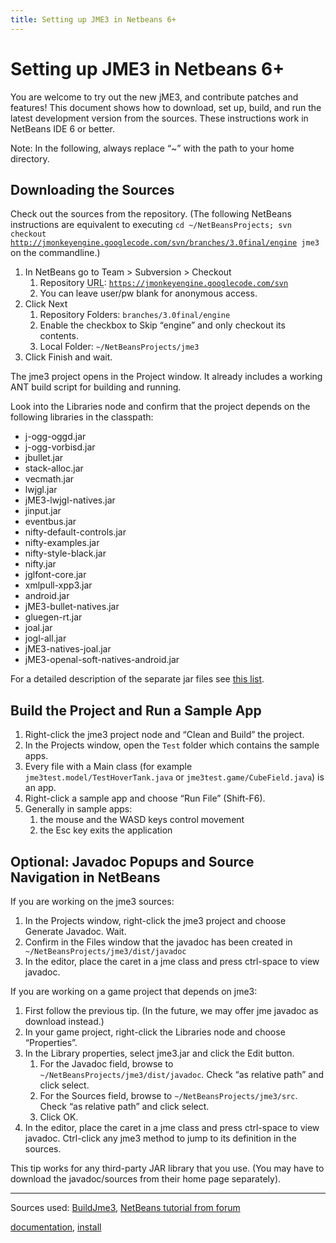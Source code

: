 ```yaml
---
title: Setting up JME3 in Netbeans 6+
---
```

<h1 class="sectionedit1" id="setting_up_jme3_in_netbeans_6">Setting up JME3 in Netbeans 6+</h1>
<div class="level1">

<p>
You are welcome to try out the new jME3, and contribute patches and features! This document shows how to download, set up, build, and run the latest development version from the sources. These instructions work in NetBeans IDE 6 or better.
</p>

<p>
Note: In the following, always replace “~” with the path to your home directory.
</p>

</div>
<!-- EDIT1 SECTION "Setting up JME3 in Netbeans 6+" [1-369] -->
<h2 class="sectionedit2" id="downloading_the_sources">Downloading the Sources</h2>
<div class="level2">

<p>
Check out the sources from the repository. (The following NetBeans instructions are equivalent to executing <code>cd ~/NetBeansProjects; svn checkout <a href="http://jmonkeyengine.googlecode.com/svn/branches/3.0final/engine" class="urlextern" title="http://jmonkeyengine.googlecode.com/svn/branches/3.0final/engine" rel="nofollow">http://jmonkeyengine.googlecode.com/svn/branches/3.0final/engine</a> jme3</code> on the commandline.)
</p>
<ol>
<li class="level1"><div class="li"> In NetBeans go to Team &gt; Subversion &gt; Checkout</div>
<ol>
<li class="level2"><div class="li"> Repository <abbr title="Uniform Resource Locator">URL</abbr>: <code><a href="https://jmonkeyengine.googlecode.com/svn" class="urlextern" title="https://jmonkeyengine.googlecode.com/svn" rel="nofollow">https://jmonkeyengine.googlecode.com/svn</a></code></div>
</li>
<li class="level2"><div class="li"> You can leave user/pw blank for anonymous access. </div>
</li>
</ol>
</li>
<li class="level1"><div class="li"> Click Next</div>
<ol>
<li class="level2"><div class="li"> Repository Folders: <code>branches/3.0final/engine</code></div>
</li>
<li class="level2"><div class="li"> Enable the checkbox to Skip “engine” and only checkout its contents.</div>
</li>
<li class="level2"><div class="li"> Local Folder: <code>~/NetBeansProjects/jme3</code></div>
</li>
</ol>
</li>
<li class="level1"><div class="li"> Click Finish and wait.</div>
</li>
</ol>

<p>
The jme3 project opens in the Project window. It already includes a working ANT build script for building and running.
</p>

<p>
Look into the Libraries node and confirm that the project depends on the following libraries in the classpath:
</p>
<ul>
<li class="level1"><div class="li"> j-ogg-oggd.jar        </div>
</li>
<li class="level1"><div class="li"> j-ogg-vorbisd.jar       </div>
</li>
<li class="level1"><div class="li"> jbullet.jar	         </div>
</li>
<li class="level1"><div class="li"> stack-alloc.jar</div>
</li>
<li class="level1"><div class="li"> vecmath.jar     </div>
</li>
<li class="level1"><div class="li"> lwjgl.jar       </div>
</li>
<li class="level1"><div class="li"> jME3-lwjgl-natives.jar	</div>
</li>
<li class="level1"><div class="li"> jinput.jar	</div>
</li>
<li class="level1"><div class="li"> eventbus.jar</div>
</li>
<li class="level1"><div class="li"> nifty-default-controls.jar                              </div>
</li>
<li class="level1"><div class="li"> nifty-examples.jar                              </div>
</li>
<li class="level1"><div class="li"> nifty-style-black.jar                              </div>
</li>
<li class="level1"><div class="li"> nifty.jar</div>
</li>
<li class="level1"><div class="li"> jglfont-core.jar                              </div>
</li>
<li class="level1"><div class="li"> xmlpull-xpp3.jar</div>
</li>
<li class="level1"><div class="li"> android.jar</div>
</li>
<li class="level1"><div class="li"> jME3-bullet-natives.jar</div>
</li>
<li class="level1"><div class="li"> gluegen-rt.jar</div>
</li>
<li class="level1"><div class="li"> joal.jar</div>
</li>
<li class="level1"><div class="li"> jogl-all.jar</div>
</li>
<li class="level1"><div class="li"> jME3-natives-joal.jar</div>
</li>
<li class="level1"><div class="li"> jME3-openal-soft-natives-android.jar</div>
</li>
</ul>

<p>
For a detailed description of the separate jar files see <a href="/jme3/jme3_source_structure.html" class="wikilink1" title="jme3:jme3_source_structure">this list</a>.
</p>

</div>
<!-- EDIT2 SECTION "Downloading the Sources" [370-2029] -->
<h2 class="sectionedit3" id="build_the_project_and_run_a_sample_app">Build the Project and Run a Sample App</h2>
<div class="level2">
<ol>
<li class="level1"><div class="li"> Right-click the jme3 project node and “Clean and Build” the project.</div>
</li>
<li class="level1"><div class="li"> In the Projects window, open the <code>Test</code> folder which contains the sample apps.</div>
</li>
<li class="level1"><div class="li"> Every file with a Main class (for example <code>jme3test.model/TestHoverTank.java</code> or <code>jme3test.game/CubeField.java</code>) is an app.</div>
</li>
<li class="level1"><div class="li"> Right-click a sample app and choose “Run File” (Shift-F6).</div>
</li>
<li class="level1"><div class="li"> Generally in sample apps:</div>
<ol>
<li class="level2"><div class="li"> the mouse and the WASD keys control movement</div>
</li>
<li class="level2"><div class="li"> the Esc key exits the application</div>
</li>
</ol>
</li>
</ol>

</div>
<!-- EDIT3 SECTION "Build the Project and Run a Sample App" [2030-2555] -->
<h2 class="sectionedit4" id="optionaljavadoc_popups_and_source_navigation_in_netbeans">Optional: Javadoc Popups and Source Navigation in NetBeans</h2>
<div class="level2">

<p>
If you are working on the jme3 sources:
</p>
<ol>
<li class="level1"><div class="li"> In the Projects window, right-click the jme3 project and choose Generate Javadoc. Wait.</div>
</li>
<li class="level1"><div class="li"> Confirm in the Files window that the javadoc has been created in <code>~/NetBeansProjects/jme3/dist/javadoc</code></div>
</li>
<li class="level1"><div class="li"> In the editor, place the caret in a jme class and press ctrl-space to view javadoc.</div>
</li>
</ol>

<p>
If you are working on a game project that depends on jme3:
</p>
<ol>
<li class="level1"><div class="li"> First follow the previous tip. (In the future, we may offer jme javadoc as download instead.)</div>
</li>
<li class="level1"><div class="li"> In your game project, right-click the Libraries node and choose “Properties”.</div>
</li>
<li class="level1"><div class="li"> In the Library properties, select jme3.jar and click the Edit button.</div>
<ol>
<li class="level2"><div class="li"> For the Javadoc field, browse to <code>~/NetBeansProjects/jme3/dist/javadoc</code>. Check “as relative path” and click select.</div>
</li>
<li class="level2"><div class="li"> For the Sources field, browse to <code>~/NetBeansProjects/jme3/src</code>. Check “as relative path” and click select.</div>
</li>
<li class="level2"><div class="li"> Click OK.</div>
</li>
</ol>
</li>
<li class="level1"><div class="li"> In the editor, place the caret in a jme class and press ctrl-space to view javadoc. Ctrl-click any jme3 method to jump to its definition in the sources. </div>
</li>
</ol>

<p>
This tip works for any third-party JAR library that you use. (You may have to download the javadoc/sources from their home page separately).
</p>
<hr />

<p>
Sources used: <a href="http://code.google.com/p/jmonkeyengine/wiki/BuildJme3" class="urlextern" title="http://code.google.com/p/jmonkeyengine/wiki/BuildJme3" rel="nofollow">BuildJme3</a>, <a href="http://www.jmonkeyengine.com/forum/index.php?topic=13108.0" class="urlextern" title="http://www.jmonkeyengine.com/forum/index.php?topic=13108.0" rel="nofollow">NetBeans tutorial from forum</a>
</p>
<div class="tags"><span>
	<a href="/tag/documentation.html" class="wikilink1" title="tag:documentation" rel="tag">documentation</a>,
	<a href="/tag/install.html" class="wikilink1" title="tag:install" rel="tag">install</a>
</span></div>

</div>
<!-- EDIT4 SECTION "Optional: Javadoc Popups and Source Navigation in NetBeans" [2556-] -->
